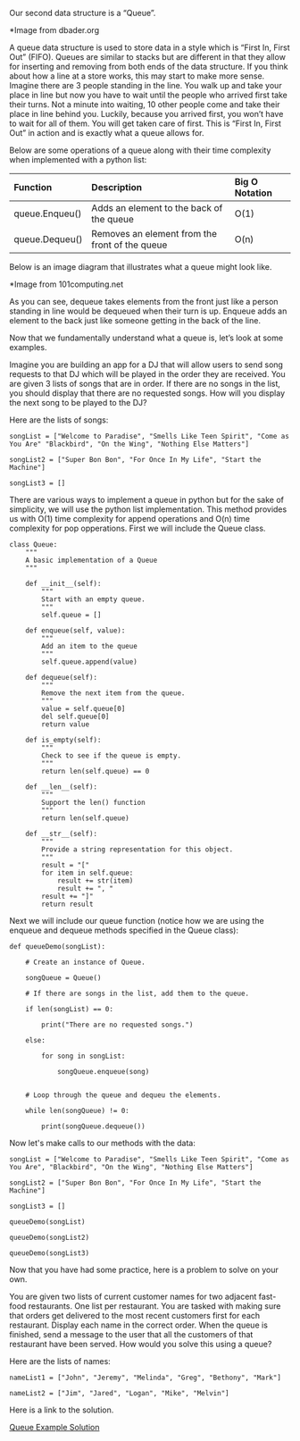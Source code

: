 Our second data structure is a “Queue”.

\*Image from dbader.org

A queue data structure is used to store data in a style which is “First In, First Out” (FIFO). Queues are similar to stacks but are different in that they allow for inserting and removing from both ends of the data structure. If you think about how a line at a store works, this may start to make more sense. Imagine there are 3 people standing in the line. You walk up and take your place in line but now you have to wait until the people who arrived first take their turns. Not a minute into waiting, 10 other people come and take their place in line behind you. Luckily, because you arrived first, you won’t have to wait for all of them. You will get taken care of first. This is “First In, First Out” in action and is exactly what a queue allows for.

Below are some operations of a queue along with their time complexity when implemented with a python list:

|**Function**  |**Description**  |**Big O Notation**|
| :- | :- | :- |
|queue.Enqueu()  |Adds an element to the back of the queue  |O(1)|
|queue.Dequeu()  |Removes an element from the front of the queue  |O(n)|


Below is an image diagram that illustrates what a queue might look like.

\*Image from 101computing.net

As you can see, dequeue takes elements from the front just like a person standing in line would be dequeued when their turn is up. Enqueue adds an element to the back just like someone getting in the back of the line.

Now that we fundamentally understand what a queue is, let’s look at some examples.

Imagine you are building an app for a DJ that will allow users to send song requests to that DJ which will be played in the order they are received. You are given 3 lists of songs that are in order. If there are no songs in the list, you should display that there are no requested songs. How will you display the next song to be played to the DJ?

Here are the lists of songs:



```
songList = ["Welcome to Paradise", "Smells Like Teen Spirit", "Come as You Are" "Blackbird", "On the Wing", "Nothing Else Matters"]

songList2 = ["Super Bon Bon", "For Once In My Life", "Start the Machine"]

songList3 = []
```


There are various ways to implement a queue in python but for the sake of simplicity, we will use the python list implementation. This method provides us with O(1) time complexity for append operations and O(n) time complexity for pop opperations. First we will include the Queue class.

```
class Queue:
    """
    A basic implementation of a Queue
    """

    def __init__(self):
        """
        Start with an empty queue.
        """
        self.queue = []

    def enqueue(self, value):
        """
        Add an item to the queue
        """
        self.queue.append(value)

    def dequeue(self):
        """
        Remove the next item from the queue. 
        """
        value = self.queue[0]
        del self.queue[0]
        return value

    def is_empty(self):
        """
        Check to see if the queue is empty.
        """
        return len(self.queue) == 0
    
    def __len__(self):
        """
        Support the len() function
        """
        return len(self.queue)

    def __str__(self):
        """
        Provide a string representation for this object.
        """
        result = "["
        for item in self.queue:
            result += str(item)
            result += ", "
        result += "]"
        return result
```

Next we will include our queue function (notice how we are using the enqueue and dequeue methods specified in the Queue class):

```
def queueDemo(songList):

    # Create an instance of Queue.

    songQueue = Queue()

    # If there are songs in the list, add them to the queue.

    if len(songList) == 0:

        print("There are no requested songs.")

    else:

        for song in songList:

            songQueue.enqueue(song)


    # Loop through the queue and dequeu the elements.

    while len(songQueue) != 0:

        print(songQueue.dequeue())
```

Now let's make calls to our methods with the data:

```
songList = ["Welcome to Paradise", "Smells Like Teen Spirit", "Come as You Are", "Blackbird", "On the Wing", "Nothing Else Matters"]

songList2 = ["Super Bon Bon", "For Once In My Life", "Start the Machine"]

songList3 = []

queueDemo(songList)

queueDemo(songList2)

queueDemo(songList3)

```

Now that you have had some practice, here is a problem to solve on your own.

You are given two lists of current customer names for two adjacent fast-food restaurants. One list per restaurant. You are tasked with making sure that orders get delivered to the most recent customers first for each restaurant. Display each name in the correct order. When the queue is finished, send a message to the user that all the customers of that restaurant have been served. How would you solve this using a queue?

Here are the lists of names:



```
nameList1 = ["John", "Jeremy", "Melinda", "Greg", "Bethony", "Mark"]

nameList2 = ["Jim", "Jared", "Logan", "Mike", "Melvin"]
```


Here is a link to the solution.

[Queue Example Solution](Queue%20Code%20Example%20Solution.docx)
